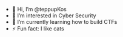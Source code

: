 - 👋 Hi, I’m @teppupKos
- 👀 I’m interested in Cyber Security
- 🌱 I’m currently learning how to build CTFs
- ⚡ Fun fact: I like cats

<!---
teppupKos/teppupKos is a ✨ special ✨ repository because its `README.md` (this file) appears on your GitHub profile.
You can click the Preview link to take a look at your changes.
--->

